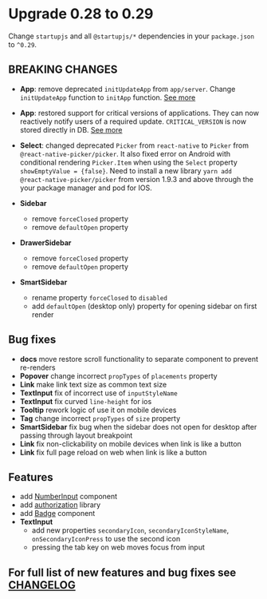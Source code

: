 # Upgrade 0.28 to 0.29

Change `startupjs` and all `@startupjs/*` dependencies in your `package.json` to `^0.29`.

## BREAKING CHANGES
- **App**: remove deprecated `initUpdateApp` from `app/server`. Change `initUpdateApp` function to `initApp` function. [See more](https://github.com/startupjs/startupjs/tree/master/packages/app)

- **App**: restored support for critical versions of applications. They can now reactively notify users of a required update. `CRITICAL_VERSION` is now stored directly in DB. [See more](https://github.com/startupjs/startupjs/tree/master/packages/app)

- **Select**: changed deprecated `Picker` from `react-native` to `Picker` from `@react-native-picker/picker`. It also fixed error on Android with conditional rendering `Picker.Item` when using the `Select` property `showEmptyValue = {false}`. Need to install a new library `yarn add @react-native-picker/picker` from version 1.9.3 and above through the your package manager and pod for IOS.

- **Sidebar**
  - remove `forceClosed` property
  - remove `defaultOpen` property

- **DrawerSidebar**
  - remove `forceClosed` property
  - remove `defaultOpen` property

- **SmartSidebar**
  - rename property `forceClosed` to `disabled`
  - add `defaultOpen` (desktop only) property for opening sidebar on first render

## Bug fixes
- **docs** move restore scroll functionality to separate component to prevent re-renders
- **Popover** change incorrect `propTypes` of `placements` property
- **Link** make link text size as common text size
- **TextInput** fix of incorrect use of `inputStyleName`
- **TextInput** fix curved `line-height` for ios
- **Tooltip** rework logic of use it on mobile devices
- **Tag** change incorrect `propTypes` of `size` property
- **SmartSidebar** fix bug when the sidebar does not open for desktop after passing through layout breakpoint
- **Link** fix non-clickability on mobile devices when link is like a button
- **Link** fix full page reload on web when link is like a button

## Features
- add [NumberInput](/docs/forms/NumberInput) component
- add [authorization](/docs/auth/main) library
- add [Badge](/docs/components/Badge) component
- **TextInput**
  - add new properties `secondaryIcon`, `secondaryIconStyleName`, `onSecondaryIconPress` to use the second icon
  - pressing the tab key on web moves focus from input

## For full list of new features and bug fixes see [CHANGELOG](https://github.com/startupjs/startupjs/blob/master/CHANGELOG.md)
